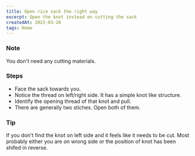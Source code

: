 ```yaml
---
title: Open rice sack the right way
excerpt: Open the knot instead on cutting the sack
createdAt: 2022-03-26
tags: Home
---
```

### Note
You don't need any cutting materials.

### Steps
- ‌Face the sack towards you.
- ‌Notice the thread on left/right side. It has a simple knot like structure.
- ‌Identify the opening thread of that knot and pull.
- ‌There are generally two stiches. Open both of them.

### Tip
If you don't find the knot on left side and it feels like it needs to be cut. Most probably either you are on wrong side or the position of knot has been shifed in reverse.